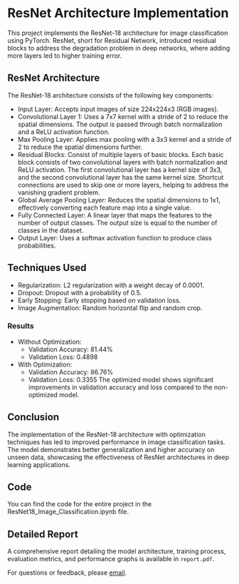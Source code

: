 # ResNet Architecture Implementation
This project implements the ResNet-18 architecture for image classification using PyTorch. ResNet, short for Residual Network, introduced residual blocks to address the degradation problem in deep networks, where adding more layers led to higher training error.

## ResNet Architecture
The ResNet-18 architecture consists of the following key components:

- Input Layer: Accepts input images of size 224x224x3 (RGB images).
- Convolutional Layer 1: Uses a 7x7 kernel with a stride of 2 to reduce the spatial dimensions. The output is passed through batch normalization and a ReLU activation function.
- Max Pooling Layer: Applies max pooling with a 3x3 kernel and a stride of 2 to reduce the spatial dimensions further.
- Residual Blocks: Consist of multiple layers of basic blocks. Each basic block consists of two convolutional layers with batch normalization and ReLU activation. The first convolutional layer has a kernel size of 3x3, and the second convolutional layer has the same kernel size. Shortcut connections are used to skip one or more layers, helping to address the vanishing gradient problem.
- Global Average Pooling Layer: Reduces the spatial dimensions to 1x1, effectively converting each feature map into a single value.
- Fully Connected Layer: A linear layer that maps the features to the number of output classes. The output size is equal to the number of classes in the dataset.
- Output Layer: Uses a softmax activation function to produce class probabilities.

## Techniques Used
- Regularization: L2 regularization with a weight decay of 0.0001.
- Dropout: Dropout with a probability of 0.5.
- Early Stopping: Early stopping based on validation loss.
- Image Augmentation: Random horizontal flip and random crop.

### Results
- Without Optimization:
  - Validation Accuracy: 81.44%
  - Validation Loss: 0.4898
- With Optimization:
  - Validation Accuracy: 86.76%
  - Validation Loss: 0.3355
The optimized model shows significant improvements in validation accuracy and loss compared to the non-optimized model.

## Conclusion

The implementation of the ResNet-18 architecture with optimization techniques has led to improved performance in image classification tasks. The model demonstrates better generalization and higher accuracy on unseen data, showcasing the effectiveness of ResNet architectures in deep learning applications.

## Code

You can find the code for the entire project in the ResNet18_Image_Classification.ipynb file.
## Detailed Report

A comprehensive report detailing the model architecture, training process, evaluation metrics, and performance graphs is available in `report.pdf`.

For questions or feedback, please [email](mailto:gayatriwalke@gmail.com).

